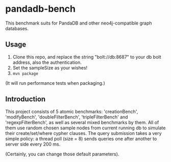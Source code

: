 # pandadb-bench

This benchmark suits for PandaDB and other neo4j-compatible graph databases.

## Usage
1. Clone this repo, and replace the string "bolt://db:8687" to your db bolt address, also the authentication.
2. Set the sampleSize as your wishes!
3. `mvn package`

(It will run performance tests when packaging.)

## Introduction
This project consists of 5 atomic benchmarks: 'creationBench', 'modifyBench', 'doubleFilterBench', 'tripleFilterBench' and 'regexpFilterBench', as well as several mixed benchmarks by them.
All of them use random chosen sample nodes from current running db to simulate their create/set/where cypher clauses. The query submission takes a very simple policy: a thread poll (size = 8) sends queries one after another to server side every 200 ms.

(Certainly, you can change those default parameters).